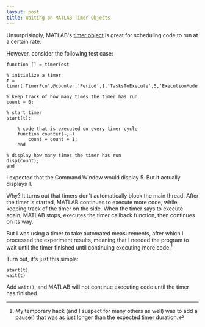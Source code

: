 ```yaml
---
layout: post
title: Waiting on MATLAB Timer Objects
---
```


Unsurprisingly, MATLAB's [timer object][timer object] is great for scheduling code to run at a certain rate.

However, consider the following test case:

<pre><code>function [] = timerTest

% initialize a timer
t = timer('TimerFcn',@counter,'Period',1,'TasksToExecute',5,'ExecutionMode','fixedRate');

% keep track of how many times the timer has run
count = 0;

% start timer
start(t);

    % code that is executed on every timer cycle
    function counter(~,~)
        count = count + 1;
    end

% display how many times the timer has run
disp(count);
end
</code></pre>

I expected that the Command Window would display 5. But it actually displays 1.

Why? It turns out that timers don't automatically block the main thread. After the timer is started, MATLAB continues to execute more code, while keeping track of the timer on the side. When the timer says to execute again, MATLAB stops, executes the timer callback function, then continues on its way.

But I was using a timer to take automated measurements, after which I processed the experiment results, meaning that I needed the program to wait until the timer finished until continuing executing more code.[^1]

Turn out, it's just this simple:

<pre><code>start(t)
wait(t)
</code></pre>

Add <code>wait()</code>, and MATLAB will not continue executing code until the timer has finished.

[timer object]: http://www.mathworks.com/help/matlab/ref/timer-class.html

[^1]: My temporary hack (and I suspect for many others as well) was to add a pause() that was as just longer than the expected timer duration.
